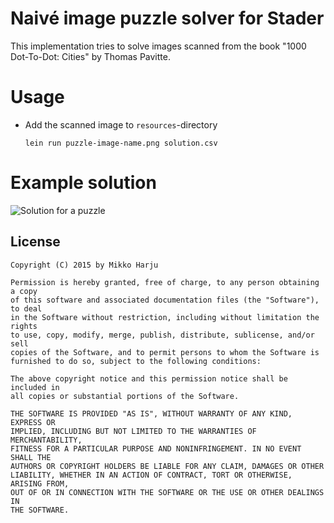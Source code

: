 # Naivé image puzzle solver for Stader

This implementation tries to solve images scanned from the book "1000 Dot-To-Dot: Cities" by Thomas Pavitte.

# Usage

* Add the scanned image to `resources`-directory

    ```lein run puzzle-image-name.png solution.csv```

# Example solution

![Solution for a puzzle](http://play.taiste.fi/random/stader.png)

## License

    Copyright (C) 2015 by Mikko Harju

    Permission is hereby granted, free of charge, to any person obtaining a copy
    of this software and associated documentation files (the "Software"), to deal
    in the Software without restriction, including without limitation the rights
    to use, copy, modify, merge, publish, distribute, sublicense, and/or sell
    copies of the Software, and to permit persons to whom the Software is
    furnished to do so, subject to the following conditions:

    The above copyright notice and this permission notice shall be included in
    all copies or substantial portions of the Software.

    THE SOFTWARE IS PROVIDED "AS IS", WITHOUT WARRANTY OF ANY KIND, EXPRESS OR
    IMPLIED, INCLUDING BUT NOT LIMITED TO THE WARRANTIES OF MERCHANTABILITY,
    FITNESS FOR A PARTICULAR PURPOSE AND NONINFRINGEMENT. IN NO EVENT SHALL THE
    AUTHORS OR COPYRIGHT HOLDERS BE LIABLE FOR ANY CLAIM, DAMAGES OR OTHER
    LIABILITY, WHETHER IN AN ACTION OF CONTRACT, TORT OR OTHERWISE, ARISING FROM,
    OUT OF OR IN CONNECTION WITH THE SOFTWARE OR THE USE OR OTHER DEALINGS IN
    THE SOFTWARE.
